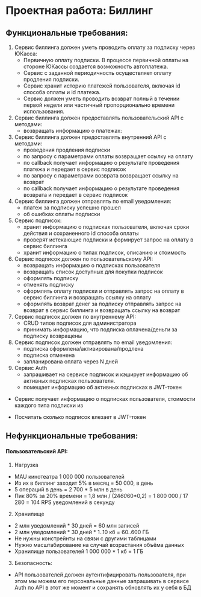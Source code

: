 # Проектная работа: Биллинг

## Функциональные требования:
1. Сервис биллинга должен уметь проводить оплату за подписку через ЮКасса:
   * Первичную оплату подписки. В процессе первичной оплаты на стороне ЮКассы создается возможность автоплатежа.
   * Сервис с заданной периодичность осуществляет оплату продления подписки.
   * Сервис хранит историю платежей пользователя, включая id способа оплаты и id платежа.
   * Сервис должен уметь проводить возврат полный в течении первой недели или частичный пропорционально времени использования.
2. Сервис биллинга должен предоставлять пользовательский API с методами:
   * возвращать информацию о платежах:
3. Сервис биллинга должен предоставлять внутренний API с методами:
   * проведения продления подписки
   * по запросу с параметрами оплаты возвращает ссылку на оплату
   * по callback получает информацию о результате проведения платежа и передает в сервис подписок
   * по запросу с параметрами возврата возвращает ссылку на возврат
   * по callback получает информацию о результате проведения возврата и передает в сервис подписок
4. Сервис биллинга должен отправлять по email уведомления:
   * платеж за подписку успешно прошел
   * об ошибках оплаты подписки
5. Сервис подписок:
   * хранит информацию о подписках пользователя, включая сроки действия и сохраненного id способа оплаты
   * проверят истекающие подписки и формирует запрос на оплату в сервис биллинга
   * хранит информацию о типах подписок, описанию и стоимость
6. Сервис подписок должен по пользовательскому API:
   * возвращать информацию о подписках пользователя
   * возвращать список доступных для покупки подписок
   * оформлять подписку
   * отменять подписку
   * оформлять оплату подписки и отправлять запрос на оплату в сервис биллинга и возвращать ссылку на оплату
   * оформлять возврат денег за подписку отправлять запрос на возврат в сервис биллинга и возвращать ссылку на возврат
7. Сервис подписок должен по внутреннему API:
   * CRUD типов подписок для администратора
   * принимать информацию, что подписка оплачена/деньги за подписку возвращены
8. Сервис подписок должен отправлять по email уведомления:
   * подписка оформлена/активирована/продлена
   * подписка отменена
   * запланирована оплата через N дней
9. Сервис Auth
   * запрашивает на сервисе подписок и кэширует информацию об активных подписках пользователя.
   * помещает информацию об активных подписках в JWT-токен
 
- Сервис получает информацию о подписках пользователя, стоимости каждого типа подписки из 

- Посчитать сколько подписок влезает в JWT-токен


## Нефункциональные требования:
#### Пользовательский API:
1. Нагрузка
  * MAU кинотеатра 1 000 000 пользователей
  * Из их в биллинг заходит 5% в месяц = 50 000, в день  
  * 5 операций в день = 2 700 * 5 млн в день
  * Пик 80% за 20% времени = 1,8 млн / (24*60*60*0,2) = 1 800 000 / 17 280 = 104 RPS уведомлений в секунду
2. Хранилище
  * 2 млн уведомлений * 30 дней = 60 млн записей
  * 2 млн уведомлений * 30 дней * 1..10 кб = 60..600 ГБ
  * Не нужны констрейнты на связи с другими таблицами
  * Нужно масштабирование на случай возрастания объёма данных
  * Хранилище пользователей 1 000 000 * 1 кб = 1 ГБ
3. Безопасность:
  * API пользователей должен аутентифицировать пользователя, при этом мы можем его персональные данные запрашивать
    в сервисе Auth по API в этот же момент и сохранять обновлять их у себя в БД